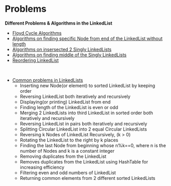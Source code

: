 # Problems
**Different Problems & Algorithms in the LinkedList**

 - [Floyd Cycle Algorithms](https://github.com/ferhad2207/Data-Structures-and-Algorithms/blob/master/DataStructures/LinkedLists/Problems/src/com/ferhad/problems/FloydCycleAlgorithm.java "FloydCycleAlgorithm.java file")
 - [Algorithms on finding specific Node from end of the LinkedList without length](https://github.com/ferhad2207/Data-Structures-and-Algorithms/blob/master/DataStructures/LinkedLists/Problems/src/com/ferhad/problems/NthNodeFromEnd.java "NthNodeFromEnd.java file")
 - [Algorithms on insersected 2 Singly LinkedLists](https://github.com/ferhad2207/Data-Structures-and-Algorithms/blob/master/DataStructures/LinkedLists/Problems/src/com/ferhad/problems/IntersectedTwoSinglyLinkedLists.java "IntersectedTwoSinglyLinkedLists.java file")
 - [Algorithms on finding middle of the Singly LinkedLists](https://github.com/ferhad2207/Data-Structures-and-Algorithms/blob/master/DataStructures/LinkedLists/Problems/src/com/ferhad/problems/MiddleOfLinkedList.java "MiddleOfLinkedList.java file")
 - [Reordering LinkedList](https://github.com/ferhad2207/Data-Structures-and-Algorithms/blob/master/DataStructures/LinkedLists/Problems/src/com/ferhad/problems/ReorderLinkedList.java "ReorderLinkedList.java")
 
 <br/>
 
 - [Common problems in LinkedLists](https://github.com/ferhad2207/Data-Structures-and-Algorithms/blob/master/DataStructures/LinkedLists/Problems/src/com/ferhad/problems/OperationsOnLinkedList.java "See common problems")
   - Inserting new Node(or element) to sorted LinkedList by keeping order
   - Reversing LinkedList both iteratively and recursively
   - Displaying(or printing) LinkedList from end
   - Finding length of the LinkedList is even or odd
   - Merging 2 LinkedLists into third LinkedList in sorted order both iteratively and recursively
   - Reversing LinkedList in pairs both iteratively and recursively
   - Splitting Circular LinkedList into 2 equal Circular LinkedLists
   - Reversing k Nodes of LinkedList Recursively, (k > 0)
   - Rotating the LinkedList to the right by k places
   - Finding the last Node from beginning whose n%k==0, where n is the number of Nodes and k is a constant integer
   - Removing duplicates from the LinkedList
   - Removes duplicates from the LinkedList using HashTable for increasing efficiency
   - Filtering even and odd numbers of LinkedList
   - Returning common elements from 2 different sorted LinkedLists
